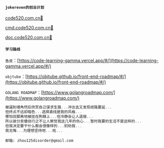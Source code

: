 #### `jokereven的创业计划`

[code520.com.cn📌](http://code520.com.cn)

[cmd.code520.com.cn📌](http://cmd.code520.com.cn)

[doc.code520.com.cn📌](http://doc.code520.com.cn)

#### `学习路线`
`鱼皮`：[https://code-learning-gamma.vercel.app/#/](https://code-learning-gamma.vercel.app/#/)

`objtube`：[https://objtube.github.io/front-end-roadmap/#/](https://objtube.github.io/front-end-roadmap/#/)

`GOLANG ROADMAP`：[https://www.golangroadmap.com/](https://www.golangroadmap.com/)


```js
被逼到墙角然后欣赏自己谋求生路...冲出去又发现歧路蔓延...
但终点不远却暗色...选择直线是我的风格...
哪怕双脚离地被挂在荆棘上...但冷静会让人退缩...
所以装分卖傻绕行之不让人察觉我这几年的伤心...暂时我要的生活不是这样的...
但我决定要干什么都会很像样的...别劝我...
我无悔...为理想坚持吧...哈...
```

`邮箱: zhou125disorder@qmail.com`
